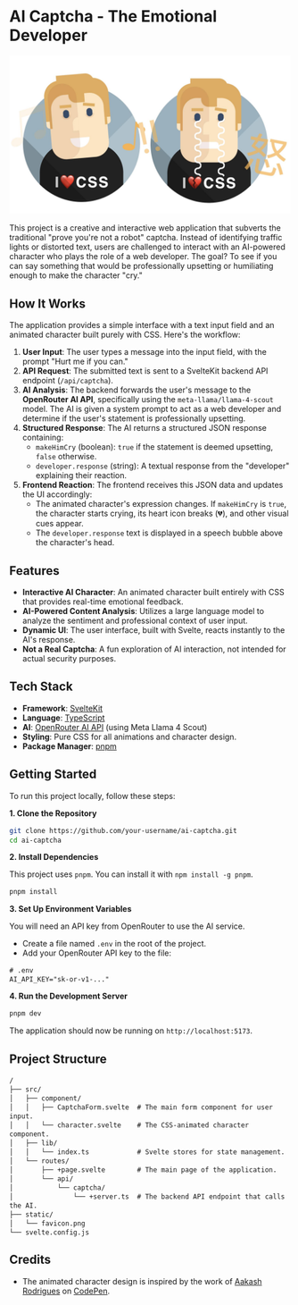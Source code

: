 # AI Captcha - The Emotional Developer

![AI Captcha Cover Image](static/cover.jpg)

This project is a creative and interactive web application that subverts the traditional "prove you're not a robot" captcha. Instead of identifying traffic lights or distorted text, users are challenged to interact with an AI-powered character who plays the role of a web developer. The goal? To see if you can say something that would be professionally upsetting or humiliating enough to make the character "cry."

## How It Works

The application provides a simple interface with a text input field and an animated character built purely with CSS. Here's the workflow:

1.  **User Input**: The user types a message into the input field, with the prompt "Hurt me if you can."
2.  **API Request**: The submitted text is sent to a SvelteKit backend API endpoint (`/api/captcha`).
3.  **AI Analysis**: The backend forwards the user's message to the **OpenRouter AI API**, specifically using the `meta-llama/llama-4-scout` model. The AI is given a system prompt to act as a web developer and determine if the user's statement is professionally upsetting.
4.  **Structured Response**: The AI returns a structured JSON response containing:
    - `makeHimCry` (boolean): `true` if the statement is deemed upsetting, `false` otherwise.
    - `developer.response` (string): A textual response from the "developer" explaining their reaction.
5.  **Frontend Reaction**: The frontend receives this JSON data and updates the UI accordingly:
    - The animated character's expression changes. If `makeHimCry` is `true`, the character starts crying, its heart icon breaks (💔), and other visual cues appear.
    - The `developer.response` text is displayed in a speech bubble above the character's head.

## Features

- **Interactive AI Character**: An animated character built entirely with CSS that provides real-time emotional feedback.
- **AI-Powered Content Analysis**: Utilizes a large language model to analyze the sentiment and professional context of user input.
- **Dynamic UI**: The user interface, built with Svelte, reacts instantly to the AI's response.
- **Not a Real Captcha**: A fun exploration of AI interaction, not intended for actual security purposes.

## Tech Stack

- **Framework**: [SvelteKit](https://kit.svelte.dev/)
- **Language**: [TypeScript](https://www.typescriptlang.org/)
- **AI**: [OpenRouter AI API](https://openrouter.ai/) (using Meta Llama 4 Scout)
- **Styling**: Pure CSS for all animations and character design.
- **Package Manager**: [pnpm](https://pnpm.io/)

## Getting Started

To run this project locally, follow these steps:

**1. Clone the Repository**

```bash
git clone https://github.com/your-username/ai-captcha.git
cd ai-captcha
```

**2. Install Dependencies**

This project uses `pnpm`. You can install it with `npm install -g pnpm`.

```bash
pnpm install
```

**3. Set Up Environment Variables**

You will need an API key from OpenRouter to use the AI service.

- Create a file named `.env` in the root of the project.
- Add your OpenRouter API key to the file:

```env
# .env
AI_API_KEY="sk-or-v1-..."
```

**4. Run the Development Server**

```bash
pnpm dev
```

The application should now be running on `http://localhost:5173`.

## Project Structure

```
/
├── src/
│   ├── component/
│   │   ├── CaptchaForm.svelte  # The main form component for user input.
│   │   └── character.svelte    # The CSS-animated character component.
│   ├── lib/
│   │   └── index.ts            # Svelte stores for state management.
│   └── routes/
│       ├── +page.svelte        # The main page of the application.
│       └── api/
│           └── captcha/
│               └── +server.ts  # The backend API endpoint that calls the AI.
├── static/
│   └── favicon.png
└── svelte.config.js
```

## Credits

- The animated character design is inspired by the work of [Aakash Rodrigues](https://codepen.io/aakashrodrigues) on [CodePen](https://codepen.io/aakashrodrigues/pen/MWpRwz).
